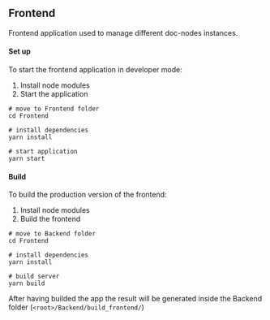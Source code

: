 ## Frontend
Frontend application used to manage different doc-nodes instances.

#### Set up
To start the frontend application in developer mode:
1. Install node modules
2. Start the application

```
# move to Frontend folder
cd Frontend

# install dependencies
yarn install

# start application
yarn start
```

#### Build 
To build the production version of the frontend:
1. Install node modules
2. Build the frontend
```
# move to Backend folder
cd Frontend

# install dependencies
yarn install

# build server
yarn build
```
After having builded the app the result will be generated inside the Backend folder (`<root>/Backend/build_frontend/`)


